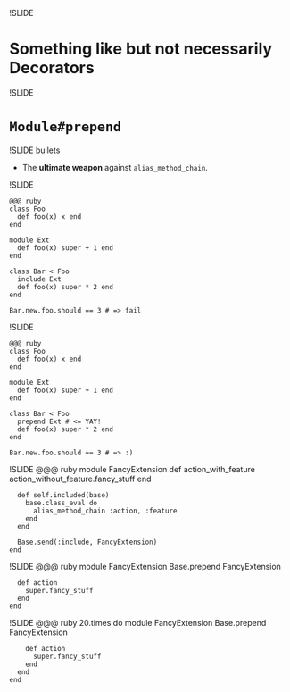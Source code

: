!SLIDE
# Something like but not necessarily Decorators #

!SLIDE

# `Module#prepend` #

!SLIDE bullets

* The **ultimate weapon** against `alias_method_chain`.

!SLIDE

    @@@ ruby
    class Foo
      def foo(x) x end
    end
    
    module Ext
      def foo(x) super + 1 end
    end
    
    class Bar < Foo
      include Ext
      def foo(x) super * 2 end
    end
    
    Bar.new.foo.should == 3 # => fail

!SLIDE

    @@@ ruby
    class Foo
      def foo(x) x end
    end
    
    module Ext
      def foo(x) super + 1 end
    end
    
    class Bar < Foo
      prepend Ext # <= YAY!
      def foo(x) super * 2 end
    end
    
    Bar.new.foo.should == 3 # => :)

!SLIDE
    @@@ ruby
    module FancyExtension
      def action_with_feature
        action_without_feature.fancy_stuff
      end
      
      def self.included(base)
        base.class_eval do
          alias_method_chain :action, :feature
        end
      end
      
      Base.send(:include, FancyExtension)
    end

!SLIDE
    @@@ ruby
    module FancyExtension
      Base.prepend FancyExtension
      
      def action
        super.fancy_stuff
      end
    end

!SLIDE
    @@@ ruby
    20.times do
      module FancyExtension
        Base.prepend FancyExtension
        
        def action
          super.fancy_stuff
        end
      end
    end